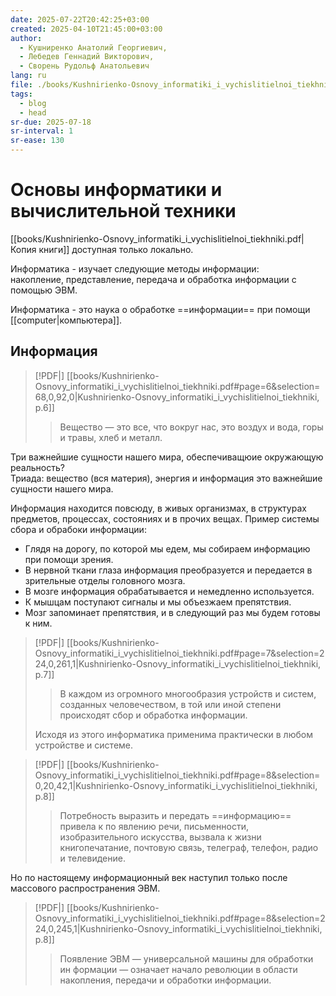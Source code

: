 ```yaml
---
date: 2025-07-22T20:42:25+03:00
created: 2025-04-10T21:45:00+03:00
author:
  - Кушниренко Анатолий Георгиевич,
  - Лебедев Геннадий Викторович,
  - Сворень Рудольф Анатольевич
lang: ru
file: ./books/Kushnirienko-Osnovy_informatiki_i_vychislitielnoi_tiekhniki.pdf
tags:
  - blog
  - head
sr-due: 2025-07-18
sr-interval: 1
sr-ease: 130
---
```


# Основы информатики и вычислительной техники

[[books/Kushnirienko-Osnovy_informatiki_i_vychislitielnoi_tiekhniki.pdf|Копия книги]] доступная только локально.

Информатика - изучает следующие методы информации:
<br class="f">
накопление, представление, передача и обработка информации с помощью ЭВМ. <!--SR:!2025-08-01,1,130-->

Информатика - это наука о обработке ==информации== при помощи [[computer|компьютера]]. <!--SR:!2025-08-01,5,150-->

## Информация

> [!PDF|] [[books/Kushnirienko-Osnovy_informatiki_i_vychislitielnoi_tiekhniki.pdf#page=6&selection=68,0,92,0|Kushnirienko-Osnovy_informatiki_i_vychislitielnoi_tiekhniki, p.6]]
>
>> Вещество — это все, что вокруг нас, это воздух и вода, горы и травы, хлеб и металл.

Три важнейшие сущности нашего мира, обеспечиващюие окружающую реальность?
<br class="f">
Триада: вещество (вся материя), энергия и информация это важнейшие сущности нашего мира. <!--SR:!2025-08-06,7,170-->

Информация находится повсюду, в живых организмах, в структурах предметов, процессах, состояниях и в прочих вещах. Пример системы сбора и обрабоки информации:

- Глядя на дорогу, по которой мы едем, мы собираем информацию при помощи зрения.
- В нервной ткани глаза информация преобразуется и передается в зрительные отделы головного мозга.
- В мозге информация обрабатывается и немедленно используется.
- К мышцам поступают сигналы и мы объезжаем препятствия.
- Мозг запоминает препятствия, и в следующий раз мы будем готовы к ним.

> [!PDF|] [[books/Kushnirienko-Osnovy_informatiki_i_vychislitielnoi_tiekhniki.pdf#page=7&selection=224,0,261,1|Kushnirienko-Osnovy_informatiki_i_vychislitielnoi_tiekhniki, p.7]]
>
>> В каждом из огромного многообразия устройств и систем, созданных человечеством, в той или иной степени происходят сбор и обработка информации.
>
> Исходя из этого информатика применима практически в любом устройстве и системе.

> [!PDF|] [[books/Kushnirienko-Osnovy_informatiki_i_vychislitielnoi_tiekhniki.pdf#page=8&selection=0,20,42,1|Kushnirienko-Osnovy_informatiki_i_vychislitielnoi_tiekhniki, p.8]]
>
>> Потребность выразить и передать ==информацию== привела к по явлению речи, письменности, изобразительного искусства, вызвала к жизни книгопечатание, почтовую связь, телеграф, телефон, радио и телевидение. <!--SR:!2025-08-04,5,150-->

Но по настоящему информационный век наступил только после массового распространения ЭВМ.

> [!PDF|] [[books/Kushnirienko-Osnovy_informatiki_i_vychislitielnoi_tiekhniki.pdf#page=8&selection=224,0,245,1|Kushnirienko-Osnovy_informatiki_i_vychislitielnoi_tiekhniki, p.8]]
>
>> Появление ЭВМ — универсальной машины для обработки ин формации — означает начало революции в области накопления, передачи и обработки информации.
